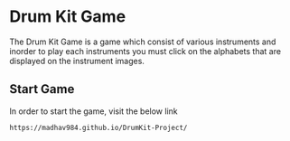 
# Drum Kit Game

The Drum Kit Game is a game which consist of various instruments and inorder to play each instruments you must click on the alphabets that are displayed on the instrument images.


## Start Game

In order to start the game, visit the below link

```bash
https://madhav984.github.io/DrumKit-Project/
```
